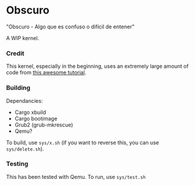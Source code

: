 # Obscuro
"Obscuro - Algo que es confuso o difícil de entener"

A WIP kernel.

### Credit
This kernel, especially in the beginning, uses an extremely large amount of code from [this awesome tutorial](https://os.phil-opp.com).

### Building 
Dependancies:
 - Cargo xbuild
 - Cargo bootimage
 - Grub2 (grub-mkrescue)
 - Qemu?

To build, use `sys/x.sh` (if you want to reverse this, you can use `sys/delete.sh`).

### Testing
This has been tested with Qemu. To run, use `sys/test.sh`
